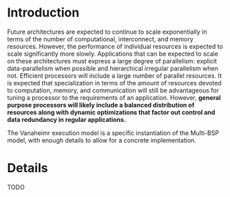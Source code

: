 # Introduction #

Future architectures are expected to continue to scale exponentially in terms of the number of
computational, interconnect, and memory resources.  However, the performance of individual resources
is expected to scale significantly more slowly.  Applications that can be expected to scale on these
architectures must express a large degree of parallelism: explicit data-parallelism when possible and
hierarchical irregular parallelism when not.  Efficient processors will include a large
number of parallel resources.  It is expected that specialization in terms of the amount of resources devoted to computation, memory, and communication will still be advantageous for tuning a processor
to the requirements of an application.  However, **general purpose processors will likely include a balanced
distribution of resources along with dynamic optimizations that factor out control and data redundancy in
regular applications.**

The Vanaheimr execution model is a specific instantiation of the Multi-BSP model, with enough details
to allow for a concrete implementation.

# Details #

TODO